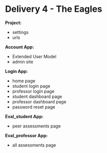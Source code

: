 # Delivery 4 - The Eagles

**Project:**
  - settings
  - urls
  
  
**Account App:**
  - Extended User Model
  - admin site
  
 
**Login App:**
  - home page
  - student login page
  - professor login page
  - student dashboard page
  - professor dashboard page
  - password reset page


**Eval_student App:**
  - peer assessments page
 
 
**Eval_professor App:**
  - all assessments page
